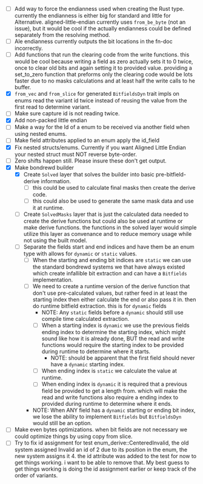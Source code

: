 - [ ] Add way to force the endianness used when creating the Rust type. currently the endianness is either big for standard and little for Alternative. aligned-little-endian currently uses `from_be_byte` (not an issue), but it would be cool if the actually endianness could be defined separately from the resolving method.
- [ ] Ale endianness currently outputs the bit locations in the fn-doc incorrectly.
- [ ] Add functions that run the clearing code from the write functions. this would be cool because writing a field as zero actually sets it to 0 twice, once to clear old bits and again setting it to provided value. providing a set_to_zero function that preforms only the clearing code would be lots faster due to no masks calculations and at least half the write calls to he buffer.
- [x] `from_vec` and `from_slice` for generated `BitfieldsDyn` trait impls on enums read the variant id twice instead of reusing the value from the first read to determine variant.
- [ ] Make sure capture id is not reading twice.
- [x] Add non-packed little endian
- [ ] Make a way for the Id of a enum to be received via another field when using nested enums.
- [ ] Make field attributes applied to an enum apply the id_field
- [x] Fix nested structs/enums. Currently if you want Aligned Little Endian your nested struct must NOT reverse byte-order.
- [ ] Zero shifts happen still. Please insure these don't get output.
- [x] Make bondrewd builder
  - [x] Create `Solved` layer that solves the builder into basic pre-bitfield-derive information.
    - [ ] this could be used to calculate final masks then create the derive code.
    - [ ] this could also be used to generate the same mask data and use it at runtime.
  - [ ] Create `SolvedMasks` layer that is just the calculated data needed to create the derive functions but could also be used at runtime or make derive functions. the functions in the solved layer would simple utilize this layer as convenance and to reduce memory usage while not using the built model.
  - [ ] Separate the fields start and end indices and have them be an enum type with allows for `dynamic` or `static` values.
    - [ ] When the starting and ending bit indices are `static` we can use the standard bondrewd systems we that have always existed which create infallible bit extraction and can have a `Bitfields` implementation.
    - [ ] We need to create a runtime version of the derive function that don't use pre-calculated values, but rather feed in at least the starting index then either calculate the end or also pass it in. then do runtime bitfield extraction. this is for `dynamic` fields
      - NOTE: Any `static` fields before a `dynamic` should still use compile time calculated extraction.
      - [ ] When a starting index is `dynamic` we use the previous fields ending index to determine the starting index, which might sound like how it is already done, BUT the read and write functions would require the starting index to be provided during runtime to determine where it starts.
        - NOTE: should be apparent that the first field should never have a `dynamic` starting index.
      - [ ] When ending index is `static` we calculate the value at runtime.
      - [ ] When ending index is `dynamic` it is required that a previous field be provided to get a length from. which will make the read and write functions also require a ending index to provided during runtime to determine where it ends.
    - NOTE: When ANY field has a `dynamic` starting or ending bit index, we lose the ability to implement `Bitfields` but `BitfieldsDyn` would still be an option.
- [ ] Make even bytes optimizations. when bit fields are not necessary we could optimize things by using copy from slice.
- [ ] Try to fix id assignment for test enum_derive::CenteredInvalid, the old system assigned Invalid an id of 2 due to its position in the enum, the new system assigns it 4. the id attribute was added to the test for now to get things working. i want to be able to remove that. My best guess to get things working is doing the id assignment earlier or keep track of the order of variants.

